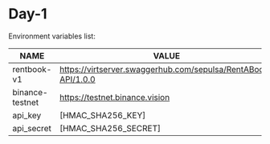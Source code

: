 # Day-1

Environment variables list:

| NAME            | VALUE                                                         |
|-----------------|---------------------------------------------------------------|
| rentbook-v1     | https://virtserver.swaggerhub.com/sepulsa/RentABook-API/1.0.0 |
| binance-testnet | https://testnet.binance.vision                                |
| api_key         | [HMAC_SHA256_KEY]                                             |
| api_secret      | [HMAC_SHA256_SECRET]                                          |